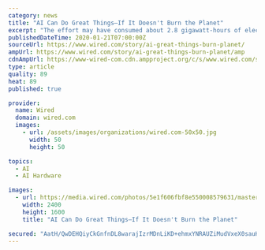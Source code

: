 ```yaml
---
category: news
title: "AI Can Do Great Things—If It Doesn't Burn the Planet"
excerpt: "The effort may have consumed about 2.8 gigawatt-hours of electricity, estimates Evan Sparks, CEO of Determined AI, a startup that provides software to help companies manage AI projects. That’s roughly equal to the output of three nuclear power plants for an hour. A spokesperson for OpenAI questioned the calculation, noting that it makes ..."
publishedDateTime: 2020-01-21T07:00:00Z
sourceUrl: https://www.wired.com/story/ai-great-things-burn-planet/
ampUrl: https://www.wired.com/story/ai-great-things-burn-planet/amp
cdnAmpUrl: https://www-wired-com.cdn.ampproject.org/c/s/www.wired.com/story/ai-great-things-burn-planet/amp
type: article
quality: 89
heat: 89
published: true

provider:
  name: Wired
  domain: wired.com
  images:
    - url: /assets/images/organizations/wired.com-50x50.jpg
      width: 50
      height: 50

topics:
  - AI
  - AI Hardware

images:
  - url: https://media.wired.com/photos/5e1f606fbf8e550008579631/master/pass/Biz-powerplant-1140185265.jpg
    width: 2400
    height: 1600
    title: "AI Can Do Great Things—If It Doesn't Burn the Planet"

secured: "AatH/QwDEHQiyCkGnfnDL8warajIzrMDnLiKD+ehmxYNRAUZiMudVxeX0sauHF60RadQdj09mSrYJGVgu1HCIxz124J3PJcTUjAMG/3xpF1f1GPDi/OeH3UfSb3fRz9maCz8zD0gMuKDSnretD18PlyAk2qCO7BDuq1H1GJtmlx931JF6jlJaEiul8yNG6BjPVTTl65adWLbwb8WxXI+lsQgA77C9s6U8QTfPv1J3pdGXHezVWxlhN3vY9ju/PSEc0pfXUgrSpLlRdEN9/V8geAExjn3P/uYgoKOnghLiCI=;1MRL3BegB3Pkh0jgolJccw=="
---
```


